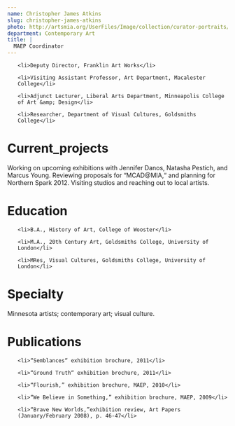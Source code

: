 ```yaml
---
name: Christopher James Atkins
slug: christopher-james-atkins
photo: http://artsmia.org/UserFiles/Image/collection/curator-portraits/christopher-james-atkins.jpg
department: Contemporary Art
title: |
  MAEP Coordinator
---
```


<ul>

	<li>Deputy Director, Franklin Art Works</li>

	<li>Visiting Assistant Professor, Art Department, Macalester College</li>

	<li>Adjunct Lecturer, Liberal Arts Department, Minneapolis College of Art &amp; Design</li>

	<li>Researcher, Department of Visual Cultures, Goldsmiths College</li>

</ul>

# Current_projects

Working on upcoming exhibitions with Jennifer Danos, Natasha Pestich, and Marcus Young. Reviewing proposals for “MCAD@MIA,“ and planning for Northern Spark 2012. Visiting studios and reaching out to local artists.

# Education

<ul>

	<li>B.A., History of Art, College of Wooster</li>

	<li>M.A., 20th Century Art, Goldsmiths College, University of London</li>

	<li>MRes, Visual Cultures, Goldsmiths College, University of London</li>

</ul>

# Specialty

Minnesota artists; contemporary art; visual culture.

# Publications

<ul>

	<li>“Semblances“ exhibition brochure, 2011</li>

	<li>“Ground Truth“ exhibition brochure, 2011</li>

	<li>“Flourish,” exhibition brochure, MAEP, 2010</li>

	<li>“We Believe in Something,” exhibition brochure, MAEP, 2009</li>

	<li>“Brave New Worlds,”exhibition review, Art Papers (January/February 2008), p. 46-47</li>

</ul>
